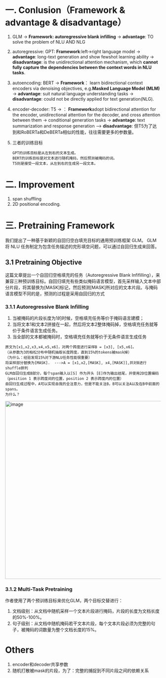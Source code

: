 # 一. Conlusion（Framework & advantage & disadvantage）
1. GLM -> **Framework: autoregressive blank infilling** -> **advantage**: TO solve the problem of NLU AND NLG 
2. autoregressive: GPT: **Framework**:left->right language model -> **advantage**: long-text generation and show fewshot learning ability -> **disadvantage**: is the unidirectional attention mechanism, which **cannot fully capture the dependencies between the context words in NLU tasks**.
3. autoencoding: BERT -> **Framework**： learn bidirectional context encoders via denoising objectives, e.g.**Masked Language Model (MLM)** -> **advantage**: suit natural language understanding tasks -> **disadvantage**: could not be directly applied for text generation(NLG).
4. encoder-decoder: T5 -> ： **Framework**adopt bidirectional attention for the encoder, unidirectional attention for the decoder, and cross attention between them -> conditional generation tasks -> **advantage**: text summarization and response generation —> **disadvantage**: 但T5为了达到和RoBERTa和DeBERTa相似的性能，往往需要更多的参数量。
5. 三者的训练目标

   ```
   GPT的训练目标是从左到右的文本生成。
   BERT的训练目标是对文本进行随机掩码，然后预测被掩码的词。
   T5则是接受一段文本，从左到右的生成另一段文本。  
   ```
  
# 二. Improvement 
1. span shuffling
2. 2D positional encoding.
# 三. Pretraining Framework
我们提出了一种基于新颖的自回归空白填充目标的通用预训练框架 GLM。 GLM 将 NLU 任务制定为包含任务描述的完形填空问题，可以通过自回归生成来回答。
## 3.1 Pretraining Objective
这篇文章提出一个自回归空格填充的任务（Autoregressive Blank Infifilling），来兼容三种预训练目标。自回归填充有些类似掩码语言模型，首先采样输入文本中部分片段，将其替换为[MASK]标记，然后预测[MASK]所对应的文本片段。与掩码语言模型不同的是，预测的过程是采用自回归的方式  
### 3.1.1 Autoregressive Blank Infilling  
1. 当被掩码的片段长度为1的时候，空格填充任务等价于掩码语言建模；  
2. 当将文本1和文本2拼接在一起，然后将文本2整体掩码掉，空格填充任务就等价于条件语言生成任务。  
3. 当全部的文本都被掩码时，空格填充任务就等价于无条件语言生成任务
```
原文为[x1,x2,x3,x4,x5,x6]，对两个跨度进行采样B = [x3], [x5,x6]。
（从参数为3的柏松分布中随机抽取长度跨度，直到15%的tokens被mask掉）
（为什么：经验发现15%对下游NLU任务性能很重要）
将采样部分替换为[MASK].  --->A = [x1,x2,[MASK], x4,[MASK]],并对B进行shuffle排列
GLM自回归生成B部分，每个span输入以[S] 作为开头 [E]作为输出结尾，并使用2D位置编码（position 1 表示跨度间的位置，position 2 表示跨度内的位置）
自回归生成过程中，A可以实现自我的全注意力，但是不能关注B，B可以关注A以及在B中前面的spans。
为什么？
```
<img width="574" alt="image" src="https://github.com/Hlufies/Algorithm_Learning/assets/130231524/fb8a8cdd-c712-4aa5-8bbc-40ecbba2a62a">

### 3.1.2 Multi-Task Pretraining
作者使用了两个预训练目标来优化GLM，两个目标交替进行：  

1. 文档级别：从文档中随机采样一个文本片段进行掩码，片段的长度为文档长度的50%-100%。
2. 句子级别：从文档中随机掩码若干文本片段，每个文本片段必须为完整的句子，被掩码的词数量为整个文档长度的15%。

# Others
1. encoder和decoder共享参数
2. 随机打散被mask的片段，为了：完整的捕捉到不同片段之间的依赖关系

